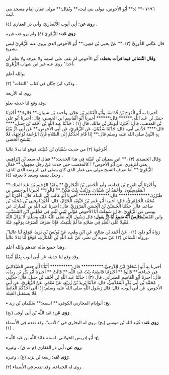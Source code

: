٧١٩٦ -** ٤:** أَبُو الأحوص، مولى بني ليث،** ويُقال:** مولى غفار، إمام مسجد بني ليث.

**روى عن:** أَبِي أيوب الأَنْصارِيّ، وأبي ذر الغفاري (٤) .

**رَوَى عَنه:** الزُّهْرِيّ (٤) ولم يرو عنه غيره.

قال عَبَّاس الدُّورِيُّ (٢) ،** عَنْ يحيى بْن مَعِين:** أَبُو الأحوص الذي يروي عنه الزُّهْرِيّ ليس بشيءٍ.

**وَقَال النَّسَائي فيما قرأت بخطه:** أَبُو الأحوص لم نقف على اسمه ولا نعرفه ولا نعلم أن أحدا" روى عنه غير ابن شهاب الزُّهْرِيّ،

والله أعلم.

وذكره ابنُ حِبَّان في كتاب "الثقات" (٣) .

روى له الأربعة.

وقد وقع لنا حديثه بعلو.

أخبرنا به أَبُو الْفَرَجِ بْنُ قُدَامَةَ، وأَبُو الْغَنَائِمِ بْن علان، وأحمد بْن شيبان،** قالوا:** أَخْبَرَنَا حنبل بْن عَبد اللَّهِ،****** قال:****** أخبرنا أَبُو الْقَاسِمِ ابن الحصين، قال: أخبرنا أَبُو علي بْن المذهب، قال: أَخْبَرَنَا أبوبكر بْن مالك، قال (١) : حَدَّثَنَا عَبد اللَّهِ بْن أَحْمَد بْن حنبل،**** قال:**** حَدَّثني أبي، قال: حَدَّثَنَا سُفْيَانُ، عَنِ الزُّهْرِيّ، عَن أَبِي الأَحوص،** عَن أَبِي ذَرٍّ يَبْلِغُ بِهِ النَّبِيَّ صلى الله عليه وسلم قال:** إِذَا قَامَ أَحَدُكُمْ إِلَى الصَّلاةِ فَإِنَّ الرَّحْمَةَ تُوَاجِهُهُ، فَلا يَمْسَحِ الْحَصَى.

أَخْرَجُوهُ (٢) من حديث سُفْيَان بْن عُيَيْنَة، فوقع لنا بدلا عاليا.

وَقَال الحميدي (٣) ،** عَن سفيان بْن عُيَيْنَة فِي هذا الحديث:** فقال له سعد بْن إِبْرَاهِيم، يعني للزهري، من أَبُو الأحوص؟ ! كالمغضب حين حدث عَنْ رجل مجهول،** فقال الزُّهْرِيّ:** أما تعرف الشيخ مولى بني غفار الذي كان يصلي فِي الروضة الذي الذي، وجعل يصفه وسعد لا يعرفه (٤) .

وأَخْبَرَنَا أَبُو الفرج بْن قدامة، وأبو الْحَسَن بْنُ الْبُخَارِيِّ،** وعَبْدُ الرَّحِيمِ بْنُ عَبد المَلِك:** الْمَقْدِسِيُّونَ، وأَحْمَدُ بْنُ شَيْبَانَ، وزَيْنَبُ بِنْتُ مَكِّيٍّ،** قَالُوا:** أخبرنا أبو حفص بن طَبَرْزَذَ،************** قال:************** أخبرنا أَبُو غالب ابْن البناء، قال: أَخْبَرَنَا أبو مُحَمَّد الْجَوْهَرِيُّ، قال: أخبرنا أَبُو عُمَر بْنُ حَيَّوَيْهِ الْخَرَّازُ، قال: أَخْبَرَنَا يحيى بْن مُحَمَّد بْن صاعد، قال: حَدَّثَنَا الْحُسَيْنُ بْنُ الْحَسَنِ الْمَرْوَزِيُّ، قال: أخبرنا عَبد اللَّهِ بن المبارك عن يونس عن الزُّهْرِيّ، قال: سَمِعْتُ أَبَا الأَحوص مَوْلًى لِبَنِي لَيْثٍ فِي مَجْلِسِ ابْنِ المُسَيَّب، وابن المُسَيَّب**جَالِسٌ أَنَّهُ سَمِعَ أَبَا ذَرٍّ يقول:** قال رَسُول اللَّهِ صَلَّى اللَّهُ عَلَيْهِ وسَلَّمَ: لا يَزَالُ اللَّهُ مُقْبِلا عَلَى الْعَبْدِ فِي صَلاتِهِ مَا لَمْ يَلْتَفِتْ، فَإِذَا صَرَفَ انْصَرَفَ بِوَجْهِهِ عَنْهُ.

رَوَاهُ أَبُو داود (١) ، عَنْ أَحْمَد بْن صَالِحٍ، عَنِ ابْنِ وهْبٍ، عَنْ يُونُسَ بْنِ يَزِيدَ، فَوَقَعَ لَنَا عاليا". ورواه النَّسَائي (٢) عَنْ سويد بْن نصر، عَنْ عَبد اللَّهِ بْنِ الْمُبَارَكِ، فَوَقَعَ لَنَا بَدَلا عالياً.

وهذا جميع ماله عندهم والله أعلم.

وقد وقع لنا حديثه عَن أَبِي أيوب بِعُلُوٍّ أَيْضًا.

أخبرنا بِهِ أَبُو إِسْحَاقَ ابْنُ الدَّرَجِيِّ،********** قال:********** أَنْبَأَنَا أَبُو جعفر الصَّيْدَلانِيّ فِي جماعة،** قَالُوا:** أَخْبَرَتْنا فَاطِمَةُ بِنْتُ عَبد اللَّهِ،** قَالَتْ:** أخبرنا أَبُو بَكْرِ بْنِ رِيذَةَ، قال: أخبرنا أَبُو الْقَاسِم الطبراني، قال (٣) : حَدَّثَنَا عَبد اللَّهِ بْن أَحْمَد بْن حنبل، قال: حَدَّثَنِي مُحَمَّد بْن أَبي بَكْرٍ الْمُقَدَّمِيُّ، قال: حَدَّثَنَا يَزِيدُ بْنُ زُرَيْعٍ، عَنْ مَعْمَرٍ، عَنْ الزُّهْرِيّ، عَن أَبِي الأَحوص، عَن أبي أيوب، قال: قال رَسُول اللَّهِ صلى الله عليه وسلم: إِذَا آتَى أَحَدُكُمُ الْغَائِطَ فَلا يستقبل القبلة.

**• بخ:** أبوإدام المحاربي الكوفي،** اسمه:** سُلَيْمان بْن زيد.

**رَوَى عَن:** عَبد اللَّه بْن أَبي أوفى (بخ) .

**رَوَى عَنه:** عُبَيد الله بْن موسى (بخ) .روى له البخاري في "الأدب". وقد تقدم فِي الأَسماء (١) .

**• ع:** أَبُو إدريس الخولاني، اسمه عائذ اللَّهِ بن عَبد اللَّهِ.

**روى عن:** أَبِي ذر الغفاري (م ت ق) ، وغيره.

**رَوَى عَنه:** ربيعة بْن يزيد (ع) ، وغيره.

روى له الجماعة. وقد تقدم فِي الأَسماء (٢) .